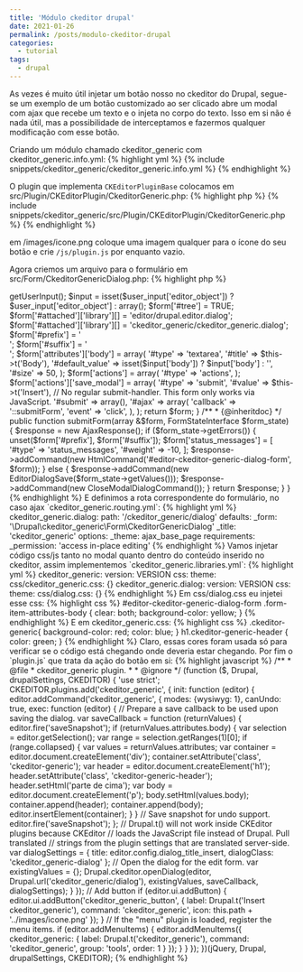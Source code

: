 ```yaml
---
title: 'Módulo ckeditor drupal'
date: 2021-01-26
permalink: /posts/modulo-ckeditor-drupal
categories:
  - tutorial
tags:
  - drupal
---
```


As vezes é muito útil injetar um botão nosso no ckeditor do Drupal,
segue-se um exemplo de um botão customizado ao ser clicado abre um modal com ajax
que recebe um texto e o injeta no corpo do texto. Isso em si não é nada útil,
mas a possibilidade de interceptamos e fazermos qualquer modificação com esse botão.

Criando um módulo chamado ckeditor_generic com ckeditor_generic.info.yml:
{% highlight yml %}
{% include snippets/ckeditor_generic/ckeditor_generic.info.yml %}
{% endhighlight %}

O plugin que implementa `CKEditorPluginBase` colocamos em src/Plugin/CKEditorPlugin/CkeditorGeneric.php:
{% highlight php %}
{% include snippets/ckeditor_generic/src/Plugin/CKEditorPlugin/CkeditorGeneric.php %}
{% endhighlight %}

em /images/icone.png coloque uma imagem qualquer para o ícone do seu botão e
crie `/js/plugin.js` por enquanto vazio.

Agora criemos um arquivo para o formulário em src/Form/CkeditorGenericDialog.php:
{% highlight php %}
<?php

namespace Drupal\ckeditor_generic\Form;

use Drupal\Core\Form\FormBase;
use Drupal\Core\Form\FormStateInterface;
use Drupal\filter\Entity\FilterFormat;
use Drupal\Core\Ajax\AjaxResponse;
use Drupal\Core\Ajax\HtmlCommand;
use Drupal\editor\Ajax\EditorDialogSave;
use Drupal\Core\Ajax\CloseModalDialogCommand;

class CkeditorGenericDialog extends FormBase {

  /**
   * {@inheritdoc}
   */
  public function getFormId() {
    return 'editor_ckeditor_generic_dialog';
  }

  /**
   * {@inheritdoc}
   *
   * @param \Drupal\filter\Entity\FilterFormat $filter_format
   *   The filter format for which this dialog corresponds.
   */
  public function buildForm(array $form, FormStateInterface $form_state, FilterFormat $filter_format = NULL) {

    $user_input = $form_state->getUserInput();
    $input = isset($user_input['editor_object']) ? $user_input['editor_object'] : array();

    $form['#tree'] = TRUE;
    $form['#attached']['library'][] = 'editor/drupal.editor.dialog';
    $form['#attached']['library'][] = 'ckeditor_generic/ckeditor_generic.dialog';

    $form['#prefix'] = '<div id="editor-ckeditor-generic-dialog-form">';
    $form['#suffix'] = '</div>';

    $form['attributes']['body'] = array(
      '#type' => 'textarea',
      '#title' => $this->t('Body'),
      '#default_value' => isset($input['body']) ? $input['body'] : '',
      '#size' => 50,
    );

    $form['actions'] = array(
      '#type' => 'actions',
    );
    $form['actions']['save_modal'] = array(
      '#type' => 'submit',
      '#value' => $this->t('Insert'),
      // No regular submit-handler. This form only works via JavaScript.
      '#submit' => array(),
      '#ajax' => array(
        'callback' => '::submitForm',
        'event' => 'click',
      ),
    );

    return $form;
  }

  /**
   * {@inheritdoc}
   */
  public function submitForm(array &$form, FormStateInterface $form_state) {
    $response = new AjaxResponse();

    if ($form_state->getErrors()) {
      unset($form['#prefix'], $form['#suffix']);
      $form['status_messages'] = [
        '#type' => 'status_messages',
        '#weight' => -10,
      ];
      $response->addCommand(new HtmlCommand('#editor-ckeditor-generic-dialog-form', $form));
    }
    else {
      $response->addCommand(new EditorDialogSave($form_state->getValues()));
      $response->addCommand(new CloseModalDialogCommand());
    }

    return $response;
  }

}
{% endhighlight %}

E definimos a rota correspondente do formulário, no caso ajax `ckeditor_generic.routing.yml`:
{% highlight yml %}
ckeditor_generic.dialog:
  path: '/ckeditor_generic/dialog'
  defaults:
    _form: '\Drupal\ckeditor_generic\Form\CkeditorGenericDialog'
    _title: 'ckeditor_generic'
  options:
    _theme: ajax_base_page
  requirements:
    _permission: 'access in-place editing'
{% endhighlight %}

Vamos injetar código css/js tanto no modal quanto dentro do conteúdo
inserido no ckeditor, assim implementemos `ckeditor_generic.libraries.yml`:
{% highlight yml %}
ckeditor_generic:
  version: VERSION
  css:
    theme:
      css/ckeditor_generic.css: {}

ckeditor_generic.dialog:
  version: VERSION
  css:
    theme:
      css/dialog.css: {}
{% endhighlight %}

Em css/dialog.css eu injetei esse css:
{% highlight css %}
#editor-ckeditor-generic-dialog-form .form-item-attributes-body {
  clear: both;
  background-color: yellow;
}
{% endhighlight %}

E em ckeditor_generic.css:
{% highlight css %}
.ckeditor-generic{
    background-color: red;
    color: blue;
}

h1.ckeditor-generic-header {
    color: green;
}
{% endhighlight %}
Claro, essas cores foram usada só para verificar se o código está chegando onde
deveria estar chegando.

Por fim o `plugin.js` que trata da ação do botão em si:
{% highlight javascript %}

/**
 * @file
 * ckeditor_generic plugin.
 *
 * @ignore
 */

(function ($, Drupal, drupalSettings, CKEDITOR) {

    'use strict';
  
    CKEDITOR.plugins.add('ckeditor_generic', {
      init: function (editor) {
        editor.addCommand('ckeditor_generic', {
          modes: {wysiwyg: 1},
          canUndo: true,
          exec: function (editor) {

            // Prepare a save callback to be used upon saving the dialog.
            var saveCallback = function (returnValues) {
              editor.fire('saveSnapshot');
  
              if (returnValues.attributes.body) {
                var selection = editor.getSelection();
                var range = selection.getRanges(1)[0];
  
                if (range.collapsed) {
                  var values = returnValues.attributes;

                  var container = editor.document.createElement('div');
                  container.setAttribute('class', 'ckeditor-generic');
  
                  var header = editor.document.createElement('h1');
                  header.setAttribute('class', 'ckeditor-generic-header');

                  header.setHtml('parte de cima');
  
                  var body = editor.document.createElement('p');
                  body.setHtml(values.body);
  
                  container.append(header);
                  container.append(body);
  
                  editor.insertElement(container);

                }
                
              }
  
              // Save snapshot for undo support.
              editor.fire('saveSnapshot');
            };
            // Drupal.t() will not work inside CKEditor plugins because CKEditor
            // loads the JavaScript file instead of Drupal. Pull translated
            // strings from the plugin settings that are translated server-side.
            var dialogSettings = {
              title: editor.config.dialog_title_insert,
              dialogClass: 'ckeditor_generic-dialog'
            };
  
            // Open the dialog for the edit form.
            var existingValues = {};
            Drupal.ckeditor.openDialog(editor, Drupal.url('ckeditor_generic/dialog'), existingValues, saveCallback, dialogSettings);
          }
        });

        // Add button
        if (editor.ui.addButton) {
          editor.ui.addButton('ckeditor_generic_button', {
            label: Drupal.t('Insert ckeditor_generic'),
            command: 'ckeditor_generic',
            icon: this.path +  '../images/icone.png'
          });
        }
  
        // If the "menu" plugin is loaded, register the menu items.
        if (editor.addMenuItems) {
          editor.addMenuItems({
            ckeditor_generic: {
              label: Drupal.t('ckeditor_generic'),
              command: 'ckeditor_generic',
              group: 'tools',
              order: 1
            }
          });
        }
      }
    });
  
  })(jQuery, Drupal, drupalSettings, CKEDITOR);
{% endhighlight %}

